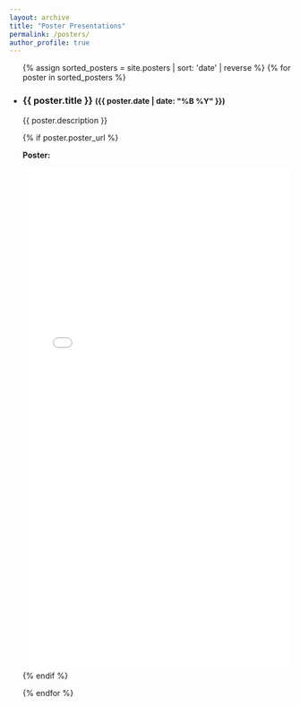 ```yaml
---
layout: archive
title: "Poster Presentations"
permalink: /posters/
author_profile: true
---
```


<ul>
{% assign sorted_posters = site.posters | sort: 'date' | reverse %}
{% for poster in sorted_posters %}
<li>
   <h3>{{ poster.title }} <small>({{ poster.date | date: "%B %Y" }})</small></h3>
   <p>{{ poster.description }}</p>

   {% if poster.poster_url %}
     <p><strong>Poster:</strong></p>
     <iframe src="{{ poster.poster_url }}" style="width:100%; height:900px; border:none;" allowfullscreen="true" loading="lazy">
       Your browser does not support embedded PDFs. You can download the PDF file <a href="{{ poster.poster_url }}">here</a>.
     </iframe>
   {% endif %}
</li>
{% endfor %}
</ul>
